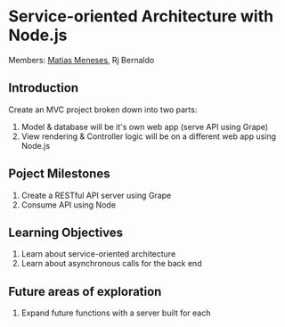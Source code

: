 # Service-oriented Architecture with Node.js

Members: [Matias Meneses](github.com/matias), Rj Bernaldo

## Introduction

Create an MVC project broken down into two parts:


1. Model & database will be it's own web app (serve API using Grape)
2. View rendering & Controller logic will be on a different web app using Node.js

## Poject Milestones

1. Create a RESTful API server using Grape
2. Consume API using Node

## Learning Objectives

1. Learn about service-oriented architecture
2. Learn about asynchronous calls for the back end

## Future areas of exploration

1. Expand future functions with a server built for each

<!-- ## References

~ -->
